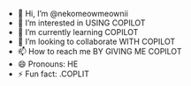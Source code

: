 - 👋 Hi, I’m @nekomeowmeownii
- 👀 I’m interested in USING COPILOT
- 🌱 I’m currently learning COPILOT
- 💞️ I’m looking to collaborate WITH COPILOT
- 📫 How to reach me BY GIVING ME COPILOT
- 😄 Pronouns: HE
- ⚡ Fun fact: .COPLIT

<!---
nekomeowmeownii/nekomeowmeownii is a ✨ special ✨ repository because its `README.md` (this file) appears on your GitHub profile.
You can click the Preview link to take a look at your changes.
--->
